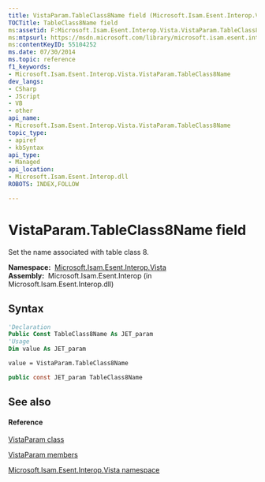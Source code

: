 ```yaml
---
title: VistaParam.TableClass8Name field (Microsoft.Isam.Esent.Interop.Vista)
TOCTitle: TableClass8Name field
ms:assetid: F:Microsoft.Isam.Esent.Interop.Vista.VistaParam.TableClass8Name
ms:mtpsurl: https://msdn.microsoft.com/library/microsoft.isam.esent.interop.vista.vistaparam.tableclass8name(v=EXCHG.10)
ms:contentKeyID: 55104252
ms.date: 07/30/2014
ms.topic: reference
f1_keywords:
- Microsoft.Isam.Esent.Interop.Vista.VistaParam.TableClass8Name
dev_langs:
- CSharp
- JScript
- VB
- other
api_name: 
- Microsoft.Isam.Esent.Interop.Vista.VistaParam.TableClass8Name
topic_type: 
- apiref
- kbSyntax
api_type: 
- Managed
api_location: 
- Microsoft.Isam.Esent.Interop.dll
ROBOTS: INDEX,FOLLOW

---
```


# VistaParam.TableClass8Name field

Set the name associated with table class 8.

**Namespace:**  [Microsoft.Isam.Esent.Interop.Vista](hh558039\(v=exchg.10\).md)  
**Assembly:**  Microsoft.Isam.Esent.Interop (in Microsoft.Isam.Esent.Interop.dll)

## Syntax

``` vb
'Declaration
Public Const TableClass8Name As JET_param
'Usage
Dim value As JET_param

value = VistaParam.TableClass8Name
```

``` csharp
public const JET_param TableClass8Name
```

## See also

#### Reference

[VistaParam class](dn335284\(v=exchg.10\).md)

[VistaParam members](dn335372\(v=exchg.10\).md)

[Microsoft.Isam.Esent.Interop.Vista namespace](hh558039\(v=exchg.10\).md)

